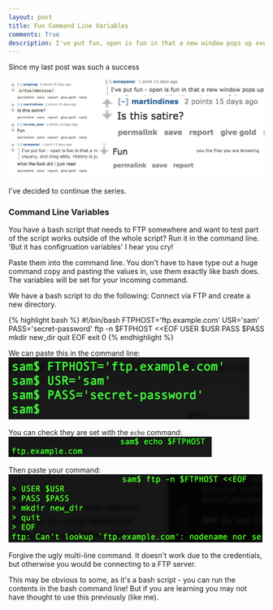 ```yaml
---
layout: post
title: Fun Command Line Variables
comments: True
description: I've put fun, open is fun in that a new window pops up over your terminal showing you the files you are browsing visually, and drag-ablly. History is just useful
---
```


Since my last post was such a success

![no-margin](/assets/fun-osx-commands.jpg)

I've decided to continue the series.

### Command Line Variables ###

You have a bash script that needs to FTP somewhere and want to test part of the script works outside of the whole script? Run it in the command line. 'But it has configruation variables' I hear you cry!

Paste them into the command line. You don't have to have type out a huge command copy and pasting the values in, use them exactly like bash does. The variables will be set for your incoming command.

We have a bash script to do the following: Connect via FTP and create a new directory.

{% highlight bash %}
#!/bin/bash
FTPHOST='ftp.example.com'
USR='sam'
PASS='secret-password'
ftp -n $FTPHOST <<EOF
USER $USR
PASS $PASS
mkdir new_dir
quit
EOF
exit 0
{% endhighlight %}

We can paste this in the command line:
![no-margin](/assets/cl-vars.png)

You can check they are set with the ```echo``` command:
![no-margin](/assets/echo.jpg)

Then paste your command: 
![no-margin](/assets/paste-command.jpg)

Forgive the ugly multi-line command. It doesn't work due to the credentials, but otherwise you would be connecting to a FTP server. 

This may be obvious to some, as it's a bash script - you can run the contents in the bash command line! But if you are learning you may not have thought to use this previously (like me).